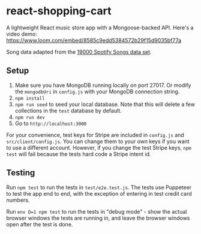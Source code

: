 # react-shopping-cart

A lightweight React music store app with a Mongoose-backed API.
Here's a video demo: https://www.loom.com/embed/8585c9edd5384572b29f15d9035bf77a

Song data adapted from the [19000 Spotify Songs data set](https://www.kaggle.com/edalrami/19000-spotify-songs/data).

## Setup

1. Make sure you have MongoDB running locally on port 27017. Or modify the `mongodbUri` in `config.js` with your MongoDB connection string.
2. `npm install`
3. `npm run seed` to seed your local database. Note that this will delete a few collections in the `test` database by default.
4. `npm run dev`
5. Go to `http://localhost:3000`

For your convenience, test keys for Stripe are included in `config.js` and `src/client/config.js`. You can change them to your own keys if you want to use a different account. However, if you change the test Stripe keys, `npm test` will fail because the tests hard code a Stripe intent id.

## Testing

Run `npm test` to run the tests in `test/e2e.test.js`. The tests use Puppeteer
to test the app end to end, with the exception of entering in test credit
card numbers.

Run `env D=1 npm test` to run the tests in "debug mode" - show the actual
browser windows the tests are running in, and leave the browser windows
open after the test is done.
